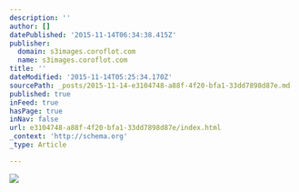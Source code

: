 ```yaml
---
description: ''
author: []
datePublished: '2015-11-14T06:34:38.415Z'
publisher:
  domain: s3images.coroflot.com
  name: s3images.coroflot.com
title: ''
dateModified: '2015-11-14T05:25:34.170Z'
sourcePath: _posts/2015-11-14-e3104748-a88f-4f20-bfa1-33dd7898d87e.md
published: true
inFeed: true
hasPage: true
inNav: false
url: e3104748-a88f-4f20-bfa1-33dd7898d87e/index.html
_context: 'http://schema.org'
_type: Article

---
```

![](http://s3images.coroflot.com/user_files/individual_files/original_327436_9qreyjzfnx7zqhro2c6lu6l7f.png)